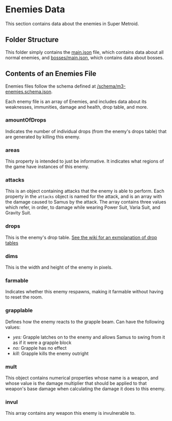 # Enemies Data
This section contains data about the enemies in Super Metroid.

## Folder Structure
This folder simply contains the [main.json](main.json) file, which contains data about all normal enemies, and [bosses/main.json](bosses/main.json), which contains data about bosses.

## Contents of an Enemies File
Enemies files follow the schema defined at [/schema/m3-enemies.schema.json](../schema/m3-enemies.schema.json).

Each enemy file is an array of Enemies, and includes data about its weaknesses, immunities, damage and health, drop table, and more.

### amountOfDrops
Indicates the number of individual drops (from the enemy's drops table) that are generated by killing this enemy.

### areas
This property is intended to just be informative. It indicates what regions of the game have instances of this enemy.

### attacks
This is an object containing attacks that the enemy is able to perform. Each property in the `attacks` object is named for the attack, and is an array with the damage caused to Samus by the attack. The array contains three values which refer, in order, to damage while wearing Power Suit, Varia Suit, and Gravity Suit.

### drops
This is the enemy's drop table. [See the wiki for an exmplanation of drop tables](https://wiki.supermetroid.run/Enemies#How_Drops_Work)

### dims
This is the width and height of the enemy in pixels.

### farmable
Indicates whether this enemy respawns, making it farmable without having to reset the room.

### grapplable
Defines how the enemy reacts to the grapple beam. Can have the following values:
* _yes:_ Grapple latches on to the enemy and allows Samus to swing from it as if it were a grapple block
* _no:_ Grapple has no effect
* _kill:_ Grapple kills the enemy outright

### mult
This object contains numerical properties whose name is a weapon, and whose value is the damage multiplier that should be applied to that weapon's base damage when calculating the damage it does to this enemy.

### invul
This array contains any weapon this enemy is invulnerable to.